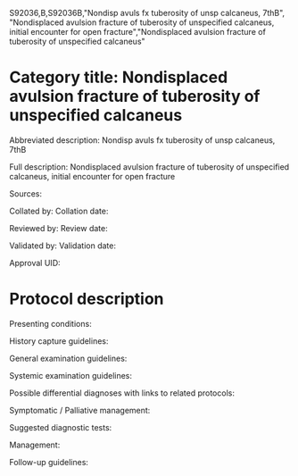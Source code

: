 S92036,B,S92036B,"Nondisp avuls fx tuberosity of unsp calcaneus, 7thB", "Nondisplaced avulsion fracture of tuberosity of unspecified calcaneus, initial encounter for open fracture","Nondisplaced avulsion fracture of tuberosity of unspecified calcaneus"
# Category title: Nondisplaced avulsion fracture of tuberosity of unspecified calcaneus

Abbreviated description: Nondisp avuls fx tuberosity of unsp calcaneus, 7thB

Full description: Nondisplaced avulsion fracture of tuberosity of unspecified calcaneus, initial encounter for open fracture

Sources:

Collated by:
Collation date:

Reviewed by:
Review date:

Validated by:
Validation date:

Approval UID:

# Protocol description

Presenting conditions:

History capture guidelines:

General examination guidelines:

Systemic examination guidelines:

Possible differential diagnoses with links to related protocols:

Symptomatic / Palliative management:

Suggested diagnostic tests:

Management:

Follow-up guidelines:
